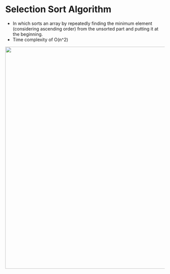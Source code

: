 # Selection Sort Algorithm
- In which sorts an array by repeatedly finding the minimum element (considering ascending order) from the unsorted part and putting it at the beginning. 
- Time complexity of O(n^2)
<img src="https://he-s3.s3.amazonaws.com/media/uploads/2888f5b.png" width="700">
